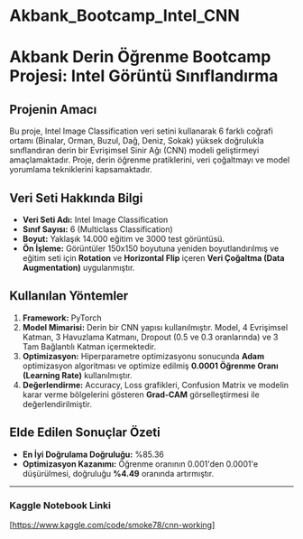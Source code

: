 # Akbank_Bootcamp_Intel_CNN

# Akbank Derin Öğrenme Bootcamp Projesi: Intel Görüntü Sınıflandırma

## Projenin Amacı
Bu proje, Intel Image Classification veri setini kullanarak 6 farklı coğrafi ortamı (Binalar, Orman, Buzul, Dağ, Deniz, Sokak) yüksek doğrulukla sınıflandıran derin bir Evrişimsel Sinir Ağı (CNN) modeli geliştirmeyi amaçlamaktadır. Proje, derin öğrenme pratiklerini, veri çoğaltmayı ve model yorumlama tekniklerini kapsamaktadır.

## Veri Seti Hakkında Bilgi
* **Veri Seti Adı:** Intel Image Classification
* **Sınıf Sayısı:** 6 (Multiclass Classification)
* **Boyut:** Yaklaşık 14.000 eğitim ve 3000 test görüntüsü.
* **Ön İşleme:** Görüntüler 150x150 boyutuna yeniden boyutlandırılmış ve eğitim seti için **Rotation** ve **Horizontal Flip** içeren **Veri Çoğaltma (Data Augmentation)** uygulanmıştır.

## Kullanılan Yöntemler
1.  **Framework:** PyTorch
2.  **Model Mimarisi:** Derin bir CNN yapısı kullanılmıştır. Model, 4 Evrişimsel Katman, 3 Havuzlama Katmanı, Dropout (0.5 ve 0.3 oranlarında) ve 3 Tam Bağlantılı Katman içermektedir.
3.  **Optimizasyon:** Hiperparametre optimizasyonu sonucunda **Adam** optimizasyon algoritması ve optimize edilmiş **$0.0001$ Öğrenme Oranı (Learning Rate)** kullanılmıştır.
4.  **Değerlendirme:** Accuracy, Loss grafikleri, Confusion Matrix ve modelin karar verme bölgelerini gösteren **Grad-CAM** görselleştirmesi ile değerlendirilmiştir.

## Elde Edilen Sonuçlar Özeti
* **En İyi Doğrulama Doğruluğu:** %85.36
* **Optimizasyon Kazanımı:** Öğrenme oranının $0.001$'den $0.0001$'e düşürülmesi, doğruluğu **%4.49** oranında artırmıştır.

---

### Kaggle Notebook Linki
[https://www.kaggle.com/code/smoke78/cnn-working]
